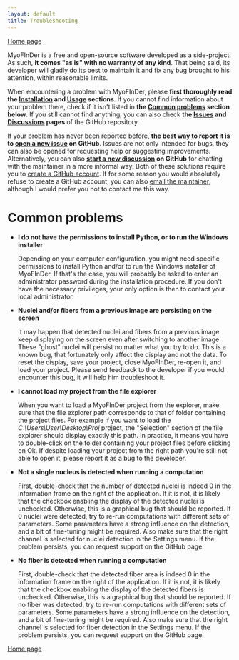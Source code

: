 ```yaml
---
layout: default
title: Troubleshooting
---
```


[Home page](index.markdown)

MyoFInDer is a free and open-source software developed as a side-project. As 
such, **it comes "as is" with no warranty of any kind**. That being said, its 
developer will gladly do its best to maintain it and fix any bug brought to his 
attention, within reasonable limits.

When encountering a problem with MyoFInDer, please **first thoroughly read the 
[Installation](installation.markdown) and [Usage](usage.markdown) sections**. 
If you cannot find information about your problem there, check if it isn't 
listed in **the [Common problems](#common-problems) section below**. If you 
still cannot find anything, you can also check **the 
[Issues](https://github.com/WeisLeDocto/MyoFInDer/issues) and 
[Discussions](https://github.com/WeisLeDocto/MyoFInDer/discussions) pages**
of the GitHub repository.

If your problem has never been reported before, **the best way to report it is
to [open a new issue](https://github.com/WeisLeDocto/MyoFInDer/issues/new) on 
GitHub**. Issues are not only intended for bugs, they can also be opened for
requesting help or suggesting improvements. Alternatively, you can also 
**[start a new discussion](https://github.com/WeisLeDocto/MyoFInDer/discussions/new/choose)
on GitHub** for chatting with the maintainer in a more informal way. Both of 
these solutions require you to 
[create a GitHub account](https://github.com/join). If for some reason you 
would absolutely refuse to create a GitHub account, you can also 
<a href="mailto:antoine.weisrock@gmail.com">email the maintainer</a>, although
I would prefer you not to contact me this way.

# Common problems

- **I do not have the permissions to install Python, or to run the Windows 
  installer**
  
  Depending on your computer configuration, you might need specific permissions 
  to install Python and/or to run the Windows installer of MyoFInDer. If
  that's the case, you will probably be asked to enter an administrator 
  password during the installation procedure. If you don't have the necessary 
  privileges, your only option is then to contact your local administrator.

- **Nuclei and/or fibers from a previous image are persisting on the screen**

  It may happen that detected nuclei and fibers from a previous image keep
  displaying on the screen even after switching to another image. These "ghost"
  nuclei will persist no matter what you try to do. This is a known bug, that
  fortunately only affect the display and not the data. To reset the display, 
  save your project, close MyoFInDer, re-open it, and load your project. 
  Please send feedback to the developer if you would encounter this bug, it 
  will help him troubleshoot it.

- **I cannot load my project from the file explorer**

  When you want to load a MyoFInDer project from the explorer, make sure 
  that the file explorer path corresponds to that of folder containing the 
  project files. For example if you want to load the 
  *C:\Users\User\Desktop\Proj* project, the "Selection" section of the file
  explorer should display exactly this path. In practice, it means you have to 
  double-click on the folder containing your project files before clicking on 
  Ok. If despite loading your project from the right path you're still not 
  able to open it, please report it as a bug to the developer.

- **Not a single nucleus is detected when running a computation**

  First, double-check that the number of detected nuclei is indeed 0 in the 
  information frame on the right of the application. If it is not, it is likely
  that the checkbox enabling the display of the detected nuclei is unchecked. 
  Otherwise, this is a graphical bug that should be reported. If 0 nuclei were
  detected, try to re-run computations with different sets of parameters. Some
  parameters have a strong influence on the detection, and a bit of fine-tuning 
  might be required. Also make sure that the right channel is selected for
  nuclei detection in the Settings menu. If the problem persists, you can
  request support on the GitHub page.

- **No fiber is detected when running a computation**

  First, double-check that the detected fiber area is indeed 0 in the 
  information frame on the right of the application. If it is not, it is likely
  that the checkbox enabling the display of the detected fibers is unchecked. 
  Otherwise, this is a graphical bug that should be reported. If no fiber was
  detected, try to re-run computations with different sets of parameters. Some
  parameters have a strong influence on the detection, and a bit of fine-tuning 
  might be required. Also make sure that the right channel is selected for
  fiber detection in the Settings menu. If the problem persists, you can
  request support on the GitHub page.

[Home page](index.markdown)
